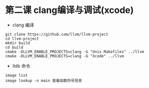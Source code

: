 # 第二课 clang编译与调试(xcode)
* clang 编译
```
git clone https://github.com/llvm/llvm-project
cd llvm-project
mkdir build
cd build
cmake -DLLVM_ENABLE_PROJECTS=clang -G "Unix Makefiles" ../llvm
cmake -DLLVM_ENABLE_PROJECTS=clang -G "Xcode" ../llvm
```
* lldb 命令
```
image list
image lookup -n main 查看函数符号信息
```


